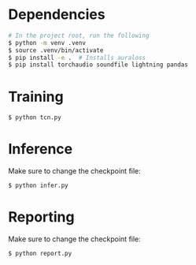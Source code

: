 # Dependencies
```bash
# In the project root, run the following
$ python -m venv .venv
$ source .venv/bin/activate
$ pip install -e .  # Installs auraloss
$ pip install torchaudio soundfile lightning pandas
```

# Training

```bash
$ python tcn.py
```

# Inference

Make sure to change the checkpoint file:

```bash
$ python infer.py
```

# Reporting

Make sure to change the checkpoint file:

```bash
$ python report.py
```
